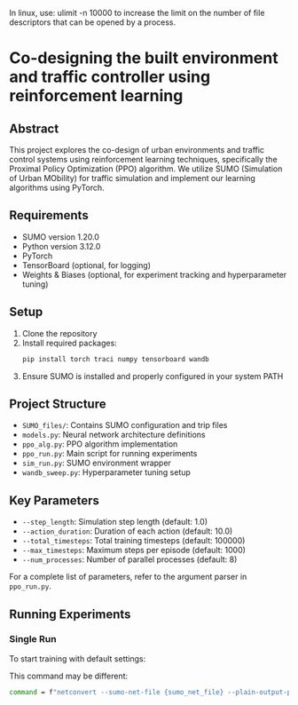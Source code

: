 In linux, use: ulimit -n 10000
to increase the limit on the number of file descriptors that can be opened by a process.

# Co-designing the built environment and traffic controller using reinforcement learning

## Abstract
This project explores the co-design of urban environments and traffic control systems using reinforcement learning techniques, specifically the Proximal Policy Optimization (PPO) algorithm. We utilize SUMO (Simulation of Urban MObility) for traffic simulation and implement our learning algorithms using PyTorch.

## Requirements
- SUMO version 1.20.0
- Python version 3.12.0
- PyTorch
- TensorBoard (optional, for logging)
- Weights & Biases (optional, for experiment tracking and hyperparameter tuning)

## Setup
1. Clone the repository
2. Install required packages:
   ```bash
   pip install torch traci numpy tensorboard wandb
   ```
3. Ensure SUMO is installed and properly configured in your system PATH

## Project Structure
- `SUMO_files/`: Contains SUMO configuration and trip files
- `models.py`: Neural network architecture definitions
- `ppo_alg.py`: PPO algorithm implementation
- `ppo_run.py`: Main script for running experiments
- `sim_run.py`: SUMO environment wrapper
- `wandb_sweep.py`: Hyperparameter tuning setup

## Key Parameters
- `--step_length`: Simulation step length (default: 1.0)
- `--action_duration`: Duration of each action (default: 10.0)
- `--total_timesteps`: Total training timesteps (default: 100000)
- `--max_timesteps`: Maximum steps per episode (default: 1000)
- `--num_processes`: Number of parallel processes (default: 8)

For a complete list of parameters, refer to the argument parser in `ppo_run.py`.

## Running Experiments

### Single Run
To start training with default settings:


This command may be different: 
```bash
command = f"netconvert --sumo-net-file {sumo_net_file} --plain-output-prefix {output_dir}/base_xml --plain-output.lanes true"
```